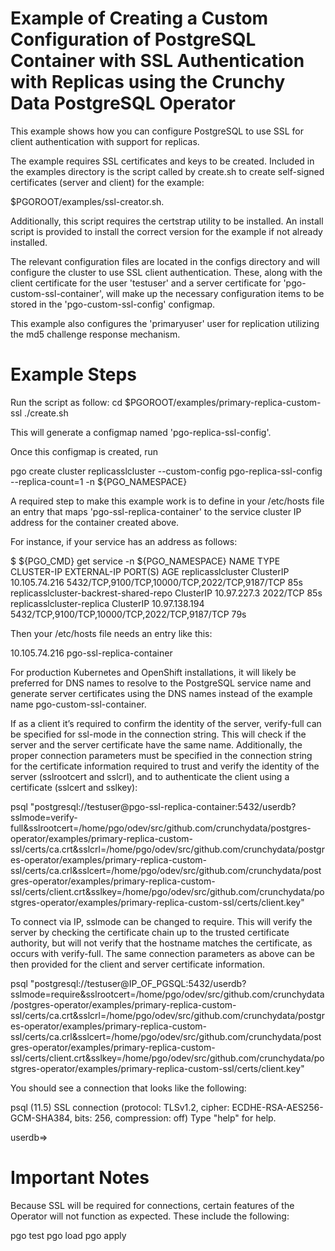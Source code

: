 
# Example of Creating a Custom Configuration of PostgreSQL Container with SSL Authentication with Replicas using the Crunchy Data PostgreSQL Operator

This example shows how you can configure PostgreSQL to use SSL for client authentication with support for replicas.

The example requires SSL certificates and keys to be created. Included in the examples directory is the script called by create.sh to create self-signed certificates (server and client) for the example: 

$PGOROOT/examples/ssl-creator.sh. 

Additionally, this script requires the certstrap utility to be installed. An install script is provided to install the correct version for the example if not already installed.

The relevant configuration files are located in the configs directory and will configure the cluster to use SSL client authentication. These, along with the client certificate for the user 'testuser' and a server certificate for 'pgo-custom-ssl-container', will make up the necessary configuration items to be stored in the 'pgo-custom-ssl-config' configmap.

This example also configures the 'primaryuser' user for replication utilizing the md5 challenge response mechanism.

# Example Steps

Run the script as follow:
cd $PGOROOT/examples/primary-replica-custom-ssl
./create.sh

This will generate a configmap named 'pgo-replica-ssl-config'.

Once this configmap is created, run

pgo create cluster replicasslcluster --custom-config pgo-replica-ssl-config --replica-count=1 -n ${PGO_NAMESPACE}

A required step to make this example work is to define in your /etc/hosts file an entry that maps 'pgo-ssl-replica-container' to the service cluster IP address for the container created above.

For instance, if your service has an address as follows:

$ ${PGO_CMD} get service -n ${PGO_NAMESPACE}
NAME                                     TYPE        CLUSTER-IP      EXTERNAL-IP   PORT(S)                                         AGE
replicasslcluster                        ClusterIP   10.105.74.216   <none>        5432/TCP,9100/TCP,10000/TCP,2022/TCP,9187/TCP   85s
replicasslcluster-backrest-shared-repo   ClusterIP   10.97.227.3     <none>        2022/TCP                                        85s
replicasslcluster-replica                ClusterIP   10.97.138.194   <none>        5432/TCP,9100/TCP,10000/TCP,2022/TCP,9187/TCP   79s

Then your /etc/hosts file needs an entry like this:

10.105.74.216 pgo-ssl-replica-container

For production Kubernetes and OpenShift installations, it will likely be preferred for DNS names to resolve to the PostgreSQL service name and generate server certificates using the DNS names instead of the example name pgo-custom-ssl-container.

If as a client it’s required to confirm the identity of the server, verify-full can be specified for ssl-mode in the connection string. This will check if the server and the server certificate have the same name. Additionally, the proper connection parameters must be specified in the connection string for the certificate information required to trust and verify the identity of the server (sslrootcert and sslcrl), and to authenticate the client using a certificate (sslcert and sslkey):

psql "postgresql://testuser@pgo-ssl-replica-container:5432/userdb?sslmode=verify-full&sslrootcert=/home/pgo/odev/src/github.com/crunchydata/postgres-operator/examples/primary-replica-custom-ssl/certs/ca.crt&sslcrl=/home/pgo/odev/src/github.com/crunchydata/postgres-operator/examples/primary-replica-custom-ssl/certs/ca.crl&sslcert=/home/pgo/odev/src/github.com/crunchydata/postgres-operator/examples/primary-replica-custom-ssl/certs/client.crt&sslkey=/home/pgo/odev/src/github.com/crunchydata/postgres-operator/examples/primary-replica-custom-ssl/certs/client.key"

To connect via IP, sslmode can be changed to require. This will verify the server by checking the certificate chain up to the trusted certificate authority, but will not verify that the hostname matches the certificate, as occurs with verify-full. The same connection parameters as above can be then provided for the client and server certificate information.

psql "postgresql://testuser@IP_OF_PGSQL:5432/userdb?sslmode=require&sslrootcert=/home/pgo/odev/src/github.com/crunchydata/postgres-operator/examples/primary-replica-custom-ssl/certs/ca.crt&sslcrl=/home/pgo/odev/src/github.com/crunchydata/postgres-operator/examples/primary-replica-custom-ssl/certs/ca.crl&sslcert=/home/pgo/odev/src/github.com/crunchydata/postgres-operator/examples/primary-replica-custom-ssl/certs/client.crt&sslkey=/home/pgo/odev/src/github.com/crunchydata/postgres-operator/examples/primary-replica-custom-ssl/certs/client.key"

You should see a connection that looks like the following:

psql (11.5)
SSL connection (protocol: TLSv1.2, cipher: ECDHE-RSA-AES256-GCM-SHA384, bits: 256, compression: off)
Type "help" for help.

userdb=>

# Important Notes

Because SSL will be required for connections, certain features of the Operator will not function as expected. These include the following:

pgo test
pgo load
pgo apply

